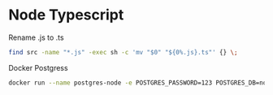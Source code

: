 Node Typescript
===============

Rename .js to .ts
```bash
find src -name "*.js" -exec sh -c 'mv "$0" "${0%.js}.ts"' {} \;
```

Docker Postgress
```bash
docker run --name postgres-node -e POSTGRES_PASSWORD=123 POSTGRES_DB=node POSTGRES_USER=node
```